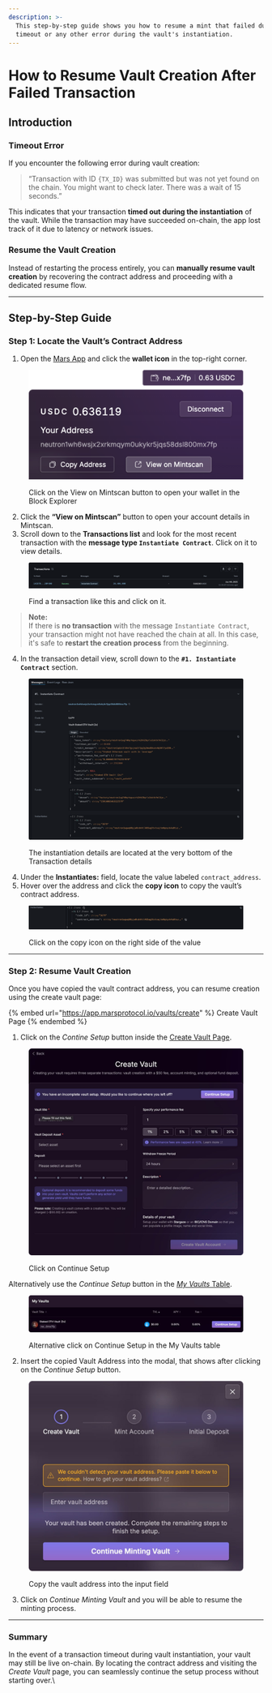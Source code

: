```yaml
---
description: >-
  This step-by-step guide shows you how to resume a mint that failed due to a
  timeout or any other error during the vault's instantiation.
---
```


# How to Resume Vault Creation After Failed Transaction

## Introduction

### Timeout Error

If you encounter the following error during vault creation:

> “Transaction with ID `{TX_ID}` was submitted but was not yet found on the chain. You might want to check later. There was a wait of 15 seconds.”

This indicates that your transaction **timed out during the instantiation** of the vault. While the transaction may have succeeded on-chain, the app lost track of it due to latency or network issues.

### Resume the Vault Creation

Instead of restarting the process entirely, you can **manually resume vault creation** by recovering the contract address and proceeding with a dedicated resume flow.

***

## Step-by-Step Guide

### Step 1: Locate the Vault’s Contract Address

1. Open the [Mars App](https://app.marsprotocol.io/) and click the **wallet icon** in the top-right corner.

<figure><img src="../../.gitbook/assets/view-on-mintscan (2).png" alt=""><figcaption><p>Click on the View on Mintscan button to open your wallet in the Block Explorer</p></figcaption></figure>

2. Click the **“View on Mintscan”** button to open your account details in Mintscan.
3. Scroll down to the **Transactions list** and look for the most recent transaction with the **message type `Instantiate Contract`**. Click on it to view details.

<figure><img src="../../.gitbook/assets/transactions.png" alt=""><figcaption><p>Find a transaction like this and click on it.</p></figcaption></figure>

> **Note:**\
> If there is **no transaction** with the message `Instantiate Contract`, your transaction might not have reached the chain at all. In this case, it's safe to **restart the creation process** from the beginning.

4. In the transaction detail view, scroll down to the **`#1. Instantiate Contract`** section.

<figure><img src="../../.gitbook/assets/message_details.png" alt=""><figcaption><p>The instantiation details are located at the very bottom of the Transaction details</p></figcaption></figure>



4. Under the **Instantiates:** field, locate the value labeled `contract_address`.
5. Hover over the address and click the **copy icon** to copy the vault’s contract address.

<figure><img src="../../.gitbook/assets/instantiates.png" alt=""><figcaption><p>Click on the copy icon on the right side of the value</p></figcaption></figure>

***

### Step 2: Resume Vault Creation

Once you have copied the vault contract address, you can resume creation using the create vault page:

{% embed url="https://app.marsprotocol.io/vaults/create" %}
Create Vault Page
{% endembed %}

1. Click on the _Contine Setup_ button inside the [Create Vault Page](https://app.marsprotocol.io/vaults/create).

<figure><img src="../../.gitbook/assets/continue-setup.png" alt=""><figcaption><p>Click on Continue Setup</p></figcaption></figure>

Alternatively use the _Continue Setup_ button in the [_My Vaults_ Table](https://app.marsprotocol.io/vaults).

<figure><img src="../../.gitbook/assets/continue-setup-table.png" alt=""><figcaption><p>Alternative click on Continue Setup in the My Vaults table</p></figcaption></figure>

2. Insert the copied Vault Address into the modal, that shows after clicking on the _Continue Setup_ button.

<figure><img src="../../.gitbook/assets/continue-minting.png" alt=""><figcaption><p>Copy the vault address into the input field</p></figcaption></figure>

3. Click on _Continue Minting Vault_ and you will be able to resume the minting process.

***

### Summary

In the event of a transaction timeout during vault instantiation, your vault may still be live on-chain. By locating the contract address and visiting the _Create Vault_ page, you can seamlessly continue the setup process without starting over.\
